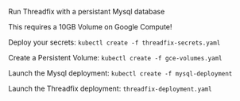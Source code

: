 Run Threadfix with a persistant Mysql database

This requires a 10GB Volume on Google Compute!

Deploy your secrets:
`kubectl create -f threadfix-secrets.yaml`

Create a Persistent Volume:
`kubectl create -f gce-volumes.yaml`

Launch the Mysql deployment:
`kubectl create -f mysql-deployment`

Launch the Threadfix deployment:
`threadfix-deployment.yaml`

